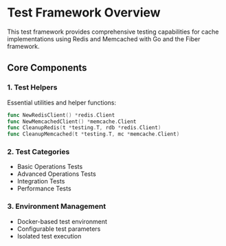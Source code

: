 # Test Framework Overview

This test framework provides comprehensive testing capabilities for cache implementations using Redis and Memcached with Go and the Fiber framework.

## Core Components

### 1. Test Helpers
Essential utilities and helper functions:
```go
func NewRedisClient() *redis.Client
func NewMemcachedClient() *memcache.Client
func CleanupRedis(t *testing.T, rdb *redis.Client)
func CleanupMemcached(t *testing.T, mc *memcache.Client)
```

### 2. Test Categories
- Basic Operations Tests
- Advanced Operations Tests
- Integration Tests
- Performance Tests

### 3. Environment Management
- Docker-based test environment
- Configurable test parameters
- Isolated test execution 